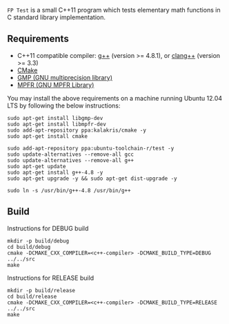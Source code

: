 ``FP Test`` is a small C++11 program which tests elementary math
functions in C standard library implementation.

Requirements
------------

- C++11 compatible compiler: [g++](http://gcc.gnu.org/) (version >= 4.8.1), or [clang++](http://clang.llvm.org/cxx_status.html) (version >= 3.3)
- [CMake](http://www.cmake.org)
- [GMP (GNU multiprecision library)](http://gmplib.org/)
- [MPFR (GNU MPFR Library)](http://www.mpfr.org/)

You may install the above requirements on a machine running Ubuntu 12.04 LTS by following the below instructions:

~~~~~~~~~~~~
sudo apt-get install libgmp-dev
sudo apt-get install libmpfr-dev
sudo add-apt-repository ppa:kalakris/cmake -y
sudo apt-get install cmake

sudo add-apt-repository ppa:ubuntu-toolchain-r/test -y
sudo update-alternatives --remove-all gcc
sudo update-alternatives --remove-all g++
sudo apt-get update
sudo apt-get install g++-4.8 -y
sudo apt-get upgrade -y && sudo apt-get dist-upgrade -y

sudo ln -s /usr/bin/g++-4.8 /usr/bin/g++
~~~~~~~~~~~~


Build
-----
Instructions for DEBUG build

    mkdir -p build/debug
    cd build/debug
    cmake -DCMAKE_CXX_COMPILER=<c++-compiler> -DCMAKE_BUILD_TYPE=DEBUG ../../src
    make

Instructions for RELEASE build

    mkdir -p build/release
    cd build/release
    cmake -DCMAKE_CXX_COMPILER=<c++-compiler> -DCMAKE_BUILD_TYPE=RELEASE ../../src
    make
